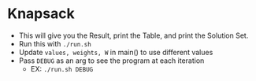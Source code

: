 # Knapsack

- This will give you the Result, print the Table, and print the Solution Set.
- Run this with `./run.sh`
- Update `values, weights, W` in main() to use different values
- Pass `DEBUG` as an arg to see the program at each iteration
  - EX: `./run.sh DEBUG`  
